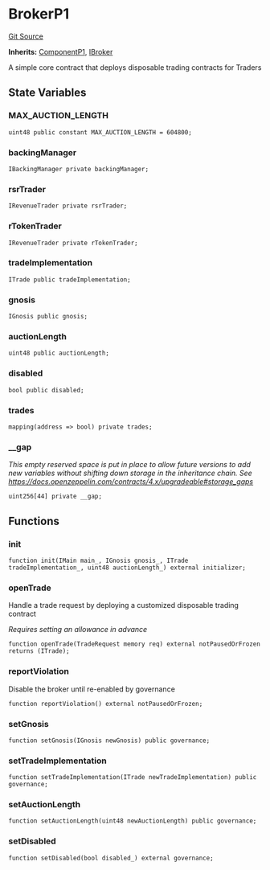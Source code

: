 # BrokerP1
[Git Source](https://github.com/larrythecucumber321/protocol/blob/aabf2c9d4120808940fb3be9193cb66ea71ac351/contracts/p1/Broker.sol)

**Inherits:**
[ComponentP1](/tools/docgen/src/contracts/p1/mixins/Component.sol/abstract.ComponentP1.md), [IBroker](/tools/docgen/src/contracts/interfaces/IBroker.sol/interface.IBroker.md)

A simple core contract that deploys disposable trading contracts for Traders


## State Variables
### MAX_AUCTION_LENGTH

```solidity
uint48 public constant MAX_AUCTION_LENGTH = 604800;
```


### backingManager

```solidity
IBackingManager private backingManager;
```


### rsrTrader

```solidity
IRevenueTrader private rsrTrader;
```


### rTokenTrader

```solidity
IRevenueTrader private rTokenTrader;
```


### tradeImplementation

```solidity
ITrade public tradeImplementation;
```


### gnosis

```solidity
IGnosis public gnosis;
```


### auctionLength

```solidity
uint48 public auctionLength;
```


### disabled

```solidity
bool public disabled;
```


### trades

```solidity
mapping(address => bool) private trades;
```


### __gap
*This empty reserved space is put in place to allow future versions to add new
variables without shifting down storage in the inheritance chain.
See https://docs.openzeppelin.com/contracts/4.x/upgradeable#storage_gaps*


```solidity
uint256[44] private __gap;
```


## Functions
### init


```solidity
function init(IMain main_, IGnosis gnosis_, ITrade tradeImplementation_, uint48 auctionLength_) external initializer;
```

### openTrade

Handle a trade request by deploying a customized disposable trading contract

*Requires setting an allowance in advance*


```solidity
function openTrade(TradeRequest memory req) external notPausedOrFrozen returns (ITrade);
```

### reportViolation

Disable the broker until re-enabled by governance


```solidity
function reportViolation() external notPausedOrFrozen;
```

### setGnosis


```solidity
function setGnosis(IGnosis newGnosis) public governance;
```

### setTradeImplementation


```solidity
function setTradeImplementation(ITrade newTradeImplementation) public governance;
```

### setAuctionLength


```solidity
function setAuctionLength(uint48 newAuctionLength) public governance;
```

### setDisabled


```solidity
function setDisabled(bool disabled_) external governance;
```

